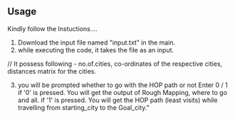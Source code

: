 
## Usage

 Kindly follow the Instuctions....

1) Download the input file named  "input.txt" in the main.
2) while executing the code, it takes the file as an input.

// It possess following - no.of.cities, co-ordinates of the respective cities, distances matrix for the cities.

3) you will be prompted whether to go with the HOP path or not 
   Enter 0 / 1 
       if '0' is pressed.
           You will get the output of Rough Mapping, where to go and all.
       if '1' is pressed.
            You will get the HOP path (least visits) while travelling from starting_city to the Goal_city."
